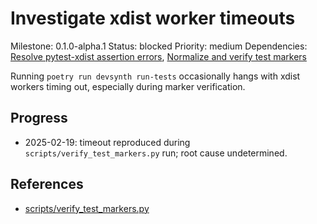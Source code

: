 # Investigate xdist worker timeouts
Milestone: 0.1.0-alpha.1
Status: blocked
Priority: medium
Dependencies: [Resolve pytest-xdist assertion errors](Resolve-pytest-xdist-assertion-errors.md), [Normalize and verify test markers](Normalize-and-verify-test-markers.md)

Running `poetry run devsynth run-tests` occasionally hangs with xdist workers timing out, especially during marker verification.

## Progress
- 2025-02-19: timeout reproduced during `scripts/verify_test_markers.py` run; root cause undetermined.

## References
- [scripts/verify_test_markers.py](../scripts/verify_test_markers.py)
